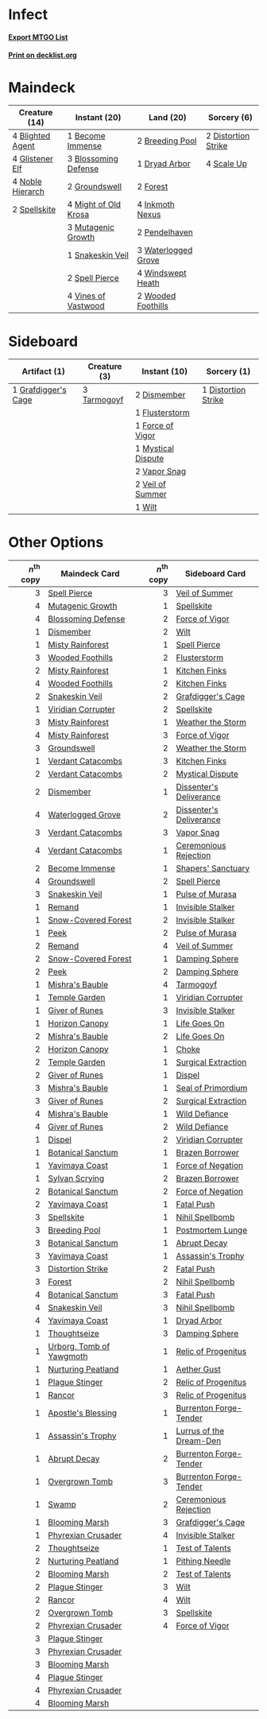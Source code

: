 # Infect

#### [Export MTGO List](../collection/Infect/Infect.txt)
#### [Print on decklist.org](http://decklist.org/?deckmain=1%09Become%20Immense%0A4%09Blighted%20Agent%0A3%09Blossoming%20Defense%0A2%09Breeding%20Pool%0A2%09Distortion%20Strike%0A1%09Dryad%20Arbor%0A2%09Forest%0A4%09Glistener%20Elf%0A2%09Groundswell%0A4%09Inkmoth%20Nexus%0A4%09Might%20of%20Old%20Krosa%0A3%09Mutagenic%20Growth%0A4%09Noble%20Hierarch%0A2%09Pendelhaven%0A4%09Scale%20Up%0A1%09Snakeskin%20Veil%0A2%09Spell%20Pierce%0A2%09Spellskite%0A4%09Vines%20of%20Vastwood%0A3%09Waterlogged%20Grove%0A4%09Windswept%20Heath%0A2%09Wooded%20Foothills&deckside=2%09Dismember%0A1%09Distortion%20Strike%0A1%09Flusterstorm%0A1%09Force%20of%20Vigor%0A1%09Grafdigger's%20Cage%0A1%09Mystical%20Dispute%0A3%09Tarmogoyf%0A2%09Vapor%20Snag%0A2%09Veil%20of%20Summer%0A1%09Wilt)
# Maindeck

|                                       Creature (14)                                       |                                         Instant (20)                                          |                                          Land (20)                                           |                                         Sorcery (6)                                          |
|-------------------------------------------------------------------------------------------|-----------------------------------------------------------------------------------------------|----------------------------------------------------------------------------------------------|----------------------------------------------------------------------------------------------|
|4 [Blighted Agent](http://gatherer.wizards.com/Pages/Card/Details.aspx?multiverseid=214383)|1 [Become Immense](http://gatherer.wizards.com/Pages/Card/Details.aspx?multiverseid=386487)    |2 [Breeding Pool](http://gatherer.wizards.com/Pages/Card/Details.aspx?multiverseid=97088)     |2 [Distortion Strike](http://gatherer.wizards.com/Pages/Card/Details.aspx?multiverseid=438618)|
|4 [Glistener Elf](http://gatherer.wizards.com/Pages/Card/Details.aspx?multiverseid=233052) |3 [Blossoming Defense](http://gatherer.wizards.com/Pages/Card/Details.aspx?multiverseid=417719)|1 [Dryad Arbor](http://gatherer.wizards.com/Pages/Card/Details.aspx?multiverseid=136196)      |4 [Scale Up](http://gatherer.wizards.com/Pages/Card/Details.aspx?multiverseid=464128)         |
|4 [Noble Hierarch](http://gatherer.wizards.com/Pages/Card/Details.aspx?multiverseid=179434)|2 [Groundswell](http://gatherer.wizards.com/Pages/Card/Details.aspx?multiverseid=401657)       |2 [Forest](http://gatherer.wizards.com/Pages/Card/Details.aspx?multiverseid=439860)           |                                                                                              |
|2 [Spellskite](http://gatherer.wizards.com/Pages/Card/Details.aspx?multiverseid=397743)    |4 [Might of Old Krosa](http://gatherer.wizards.com/Pages/Card/Details.aspx?multiverseid=425955)|4 [Inkmoth Nexus](http://gatherer.wizards.com/Pages/Card/Details.aspx?multiverseid=213731)    |                                                                                              |
|                                                                                           |3 [Mutagenic Growth](http://gatherer.wizards.com/Pages/Card/Details.aspx?multiverseid=397717)  |2 [Pendelhaven](http://gatherer.wizards.com/Pages/Card/Details.aspx?multiverseid=442233)      |                                                                                              |
|                                                                                           |1 [Snakeskin Veil](http://gatherer.wizards.com/Pages/Card/Details.aspx?multiverseid=503810)    |3 [Waterlogged Grove](http://gatherer.wizards.com/Pages/Card/Details.aspx?multiverseid=464198)|                                                                                              |
|                                                                                           |2 [Spell Pierce](http://gatherer.wizards.com/Pages/Card/Details.aspx?multiverseid=425876)      |4 [Windswept Heath](http://gatherer.wizards.com/Pages/Card/Details.aspx?multiverseid=405115)  |                                                                                              |
|                                                                                           |4 [Vines of Vastwood](http://gatherer.wizards.com/Pages/Card/Details.aspx?multiverseid=397747) |2 [Wooded Foothills](http://gatherer.wizards.com/Pages/Card/Details.aspx?multiverseid=405116) |                                                                                              |


# Sideboard

|                                         Artifact (1)                                         |                                     Creature (3)                                     |                                        Instant (10)                                         |                                         Sorcery (1)                                          |
|----------------------------------------------------------------------------------------------|--------------------------------------------------------------------------------------|---------------------------------------------------------------------------------------------|----------------------------------------------------------------------------------------------|
|1 [Grafdigger's Cage](http://gatherer.wizards.com/Pages/Card/Details.aspx?multiverseid=278452)|3 [Tarmogoyf](http://gatherer.wizards.com/Pages/Card/Details.aspx?multiverseid=136142)|2 [Dismember](http://gatherer.wizards.com/Pages/Card/Details.aspx?multiverseid=382182)       |1 [Distortion Strike](http://gatherer.wizards.com/Pages/Card/Details.aspx?multiverseid=438618)|
|                                                                                              |                                                                                      |1 [Flusterstorm](http://gatherer.wizards.com/Pages/Card/Details.aspx?multiverseid=228255)    |                                                                                              |
|                                                                                              |                                                                                      |1 [Force of Vigor](http://gatherer.wizards.com/Pages/Card/Details.aspx?multiverseid=464113)  |                                                                                              |
|                                                                                              |                                                                                      |1 [Mystical Dispute](http://gatherer.wizards.com/Pages/Card/Details.aspx?multiverseid=473020)|                                                                                              |
|                                                                                              |                                                                                      |2 [Vapor Snag](http://gatherer.wizards.com/Pages/Card/Details.aspx?multiverseid=249373)      |                                                                                              |
|                                                                                              |                                                                                      |2 [Veil of Summer](http://gatherer.wizards.com/Pages/Card/Details.aspx?multiverseid=466952)  |                                                                                              |
|                                                                                              |                                                                                      |1 [Wilt](http://gatherer.wizards.com/Pages/Card/Details.aspx?multiverseid=479696)            |                                                                                              |


# Other Options

|*n*<sup>th</sup> copy|                                           Maindeck Card                                           |*n*<sup>th</sup> copy|                                          Sideboard Card                                          |
|--------------------:|---------------------------------------------------------------------------------------------------|--------------------:|--------------------------------------------------------------------------------------------------|
|                    3|[Spell Pierce](http://gatherer.wizards.com/Pages/Card/Details.aspx?multiverseid=425876)            |                    3|[Veil of Summer](http://gatherer.wizards.com/Pages/Card/Details.aspx?multiverseid=466952)         |
|                    4|[Mutagenic Growth](http://gatherer.wizards.com/Pages/Card/Details.aspx?multiverseid=397717)        |                    1|[Spellskite](http://gatherer.wizards.com/Pages/Card/Details.aspx?multiverseid=397743)             |
|                    4|[Blossoming Defense](http://gatherer.wizards.com/Pages/Card/Details.aspx?multiverseid=417719)      |                    2|[Force of Vigor](http://gatherer.wizards.com/Pages/Card/Details.aspx?multiverseid=464113)         |
|                    1|[Dismember](http://gatherer.wizards.com/Pages/Card/Details.aspx?multiverseid=382182)               |                    2|[Wilt](http://gatherer.wizards.com/Pages/Card/Details.aspx?multiverseid=479696)                   |
|                    1|[Misty Rainforest](http://gatherer.wizards.com/Pages/Card/Details.aspx?multiverseid=405102)        |                    1|[Spell Pierce](http://gatherer.wizards.com/Pages/Card/Details.aspx?multiverseid=425876)           |
|                    3|[Wooded Foothills](http://gatherer.wizards.com/Pages/Card/Details.aspx?multiverseid=405116)        |                    2|[Flusterstorm](http://gatherer.wizards.com/Pages/Card/Details.aspx?multiverseid=228255)           |
|                    2|[Misty Rainforest](http://gatherer.wizards.com/Pages/Card/Details.aspx?multiverseid=405102)        |                    1|[Kitchen Finks](http://gatherer.wizards.com/Pages/Card/Details.aspx?multiverseid=370458)          |
|                    4|[Wooded Foothills](http://gatherer.wizards.com/Pages/Card/Details.aspx?multiverseid=405116)        |                    2|[Kitchen Finks](http://gatherer.wizards.com/Pages/Card/Details.aspx?multiverseid=370458)          |
|                    2|[Snakeskin Veil](http://gatherer.wizards.com/Pages/Card/Details.aspx?multiverseid=503810)          |                    2|[Grafdigger's Cage](http://gatherer.wizards.com/Pages/Card/Details.aspx?multiverseid=278452)      |
|                    1|[Viridian Corrupter](http://gatherer.wizards.com/Pages/Card/Details.aspx?multiverseid=213772)      |                    2|[Spellskite](http://gatherer.wizards.com/Pages/Card/Details.aspx?multiverseid=397743)             |
|                    3|[Misty Rainforest](http://gatherer.wizards.com/Pages/Card/Details.aspx?multiverseid=405102)        |                    1|[Weather the Storm](http://gatherer.wizards.com/Pages/Card/Details.aspx?multiverseid=464140)      |
|                    4|[Misty Rainforest](http://gatherer.wizards.com/Pages/Card/Details.aspx?multiverseid=405102)        |                    3|[Force of Vigor](http://gatherer.wizards.com/Pages/Card/Details.aspx?multiverseid=464113)         |
|                    3|[Groundswell](http://gatherer.wizards.com/Pages/Card/Details.aspx?multiverseid=401657)             |                    2|[Weather the Storm](http://gatherer.wizards.com/Pages/Card/Details.aspx?multiverseid=464140)      |
|                    1|[Verdant Catacombs](http://gatherer.wizards.com/Pages/Card/Details.aspx?multiverseid=405113)       |                    3|[Kitchen Finks](http://gatherer.wizards.com/Pages/Card/Details.aspx?multiverseid=370458)          |
|                    2|[Verdant Catacombs](http://gatherer.wizards.com/Pages/Card/Details.aspx?multiverseid=405113)       |                    2|[Mystical Dispute](http://gatherer.wizards.com/Pages/Card/Details.aspx?multiverseid=473020)       |
|                    2|[Dismember](http://gatherer.wizards.com/Pages/Card/Details.aspx?multiverseid=382182)               |                    1|[Dissenter's Deliverance](http://gatherer.wizards.com/Pages/Card/Details.aspx?multiverseid=426866)|
|                    4|[Waterlogged Grove](http://gatherer.wizards.com/Pages/Card/Details.aspx?multiverseid=464198)       |                    2|[Dissenter's Deliverance](http://gatherer.wizards.com/Pages/Card/Details.aspx?multiverseid=426866)|
|                    3|[Verdant Catacombs](http://gatherer.wizards.com/Pages/Card/Details.aspx?multiverseid=405113)       |                    3|[Vapor Snag](http://gatherer.wizards.com/Pages/Card/Details.aspx?multiverseid=249373)             |
|                    4|[Verdant Catacombs](http://gatherer.wizards.com/Pages/Card/Details.aspx?multiverseid=405113)       |                    1|[Ceremonious Rejection](http://gatherer.wizards.com/Pages/Card/Details.aspx?multiverseid=417613)  |
|                    2|[Become Immense](http://gatherer.wizards.com/Pages/Card/Details.aspx?multiverseid=386487)          |                    1|[Shapers' Sanctuary](http://gatherer.wizards.com/Pages/Card/Details.aspx?multiverseid=435362)     |
|                    4|[Groundswell](http://gatherer.wizards.com/Pages/Card/Details.aspx?multiverseid=401657)             |                    2|[Spell Pierce](http://gatherer.wizards.com/Pages/Card/Details.aspx?multiverseid=425876)           |
|                    3|[Snakeskin Veil](http://gatherer.wizards.com/Pages/Card/Details.aspx?multiverseid=503810)          |                    1|[Pulse of Murasa](http://gatherer.wizards.com/Pages/Card/Details.aspx?multiverseid=446177)        |
|                    1|[Remand](http://gatherer.wizards.com/Pages/Card/Details.aspx?multiverseid=380255)                  |                    1|[Invisible Stalker](http://gatherer.wizards.com/Pages/Card/Details.aspx?multiverseid=220041)      |
|                    1|[Snow-Covered Forest](http://gatherer.wizards.com/Pages/Card/Details.aspx?multiverseid=121192)     |                    2|[Invisible Stalker](http://gatherer.wizards.com/Pages/Card/Details.aspx?multiverseid=220041)      |
|                    1|[Peek](http://gatherer.wizards.com/Pages/Card/Details.aspx?multiverseid=130903)                    |                    2|[Pulse of Murasa](http://gatherer.wizards.com/Pages/Card/Details.aspx?multiverseid=446177)        |
|                    2|[Remand](http://gatherer.wizards.com/Pages/Card/Details.aspx?multiverseid=380255)                  |                    4|[Veil of Summer](http://gatherer.wizards.com/Pages/Card/Details.aspx?multiverseid=466952)         |
|                    2|[Snow-Covered Forest](http://gatherer.wizards.com/Pages/Card/Details.aspx?multiverseid=121192)     |                    1|[Damping Sphere](http://gatherer.wizards.com/Pages/Card/Details.aspx?multiverseid=443101)         |
|                    2|[Peek](http://gatherer.wizards.com/Pages/Card/Details.aspx?multiverseid=130903)                    |                    2|[Damping Sphere](http://gatherer.wizards.com/Pages/Card/Details.aspx?multiverseid=443101)         |
|                    1|[Mishra's Bauble](http://gatherer.wizards.com/Pages/Card/Details.aspx?multiverseid=122122)         |                    4|[Tarmogoyf](http://gatherer.wizards.com/Pages/Card/Details.aspx?multiverseid=136142)              |
|                    1|[Temple Garden](http://gatherer.wizards.com/Pages/Card/Details.aspx?multiverseid=405112)           |                    1|[Viridian Corrupter](http://gatherer.wizards.com/Pages/Card/Details.aspx?multiverseid=213772)     |
|                    1|[Giver of Runes](http://gatherer.wizards.com/Pages/Card/Details.aspx?multiverseid=463962)          |                    3|[Invisible Stalker](http://gatherer.wizards.com/Pages/Card/Details.aspx?multiverseid=220041)      |
|                    1|[Horizon Canopy](http://gatherer.wizards.com/Pages/Card/Details.aspx?multiverseid=409571)          |                    1|[Life Goes On](http://gatherer.wizards.com/Pages/Card/Details.aspx?multiverseid=430810)           |
|                    2|[Mishra's Bauble](http://gatherer.wizards.com/Pages/Card/Details.aspx?multiverseid=122122)         |                    2|[Life Goes On](http://gatherer.wizards.com/Pages/Card/Details.aspx?multiverseid=430810)           |
|                    2|[Horizon Canopy](http://gatherer.wizards.com/Pages/Card/Details.aspx?multiverseid=409571)          |                    1|[Choke](http://gatherer.wizards.com/Pages/Card/Details.aspx?multiverseid=45431)                   |
|                    2|[Temple Garden](http://gatherer.wizards.com/Pages/Card/Details.aspx?multiverseid=405112)           |                    1|[Surgical Extraction](http://gatherer.wizards.com/Pages/Card/Details.aspx?multiverseid=397706)    |
|                    2|[Giver of Runes](http://gatherer.wizards.com/Pages/Card/Details.aspx?multiverseid=463962)          |                    1|[Dispel](http://gatherer.wizards.com/Pages/Card/Details.aspx?multiverseid=401858)                 |
|                    3|[Mishra's Bauble](http://gatherer.wizards.com/Pages/Card/Details.aspx?multiverseid=122122)         |                    1|[Seal of Primordium](http://gatherer.wizards.com/Pages/Card/Details.aspx?multiverseid=425960)     |
|                    3|[Giver of Runes](http://gatherer.wizards.com/Pages/Card/Details.aspx?multiverseid=463962)          |                    2|[Surgical Extraction](http://gatherer.wizards.com/Pages/Card/Details.aspx?multiverseid=397706)    |
|                    4|[Mishra's Bauble](http://gatherer.wizards.com/Pages/Card/Details.aspx?multiverseid=122122)         |                    1|[Wild Defiance](http://gatherer.wizards.com/Pages/Card/Details.aspx?multiverseid=276199)          |
|                    4|[Giver of Runes](http://gatherer.wizards.com/Pages/Card/Details.aspx?multiverseid=463962)          |                    2|[Wild Defiance](http://gatherer.wizards.com/Pages/Card/Details.aspx?multiverseid=276199)          |
|                    1|[Dispel](http://gatherer.wizards.com/Pages/Card/Details.aspx?multiverseid=401858)                  |                    2|[Viridian Corrupter](http://gatherer.wizards.com/Pages/Card/Details.aspx?multiverseid=213772)     |
|                    1|[Botanical Sanctum](http://gatherer.wizards.com/Pages/Card/Details.aspx?multiverseid=417817)       |                    1|[Brazen Borrower](http://gatherer.wizards.com/Pages/Card/Details.aspx?multiverseid=473001)        |
|                    1|[Yavimaya Coast](http://gatherer.wizards.com/Pages/Card/Details.aspx?multiverseid=129810)          |                    1|[Force of Negation](http://gatherer.wizards.com/Pages/Card/Details.aspx?multiverseid=464001)      |
|                    1|[Sylvan Scrying](http://gatherer.wizards.com/Pages/Card/Details.aspx?multiverseid=130513)          |                    2|[Brazen Borrower](http://gatherer.wizards.com/Pages/Card/Details.aspx?multiverseid=473001)        |
|                    2|[Botanical Sanctum](http://gatherer.wizards.com/Pages/Card/Details.aspx?multiverseid=417817)       |                    2|[Force of Negation](http://gatherer.wizards.com/Pages/Card/Details.aspx?multiverseid=464001)      |
|                    2|[Yavimaya Coast](http://gatherer.wizards.com/Pages/Card/Details.aspx?multiverseid=129810)          |                    1|[Fatal Push](http://gatherer.wizards.com/Pages/Card/Details.aspx?multiverseid=423724)             |
|                    3|[Spellskite](http://gatherer.wizards.com/Pages/Card/Details.aspx?multiverseid=397743)              |                    1|[Nihil Spellbomb](http://gatherer.wizards.com/Pages/Card/Details.aspx?multiverseid=442215)        |
|                    3|[Breeding Pool](http://gatherer.wizards.com/Pages/Card/Details.aspx?multiverseid=97088)            |                    1|[Postmortem Lunge](http://gatherer.wizards.com/Pages/Card/Details.aspx?multiverseid=233054)       |
|                    3|[Botanical Sanctum](http://gatherer.wizards.com/Pages/Card/Details.aspx?multiverseid=417817)       |                    1|[Abrupt Decay](http://gatherer.wizards.com/Pages/Card/Details.aspx?multiverseid=456061)           |
|                    3|[Yavimaya Coast](http://gatherer.wizards.com/Pages/Card/Details.aspx?multiverseid=129810)          |                    1|[Assassin's Trophy](http://gatherer.wizards.com/Pages/Card/Details.aspx?multiverseid=452902)      |
|                    3|[Distortion Strike](http://gatherer.wizards.com/Pages/Card/Details.aspx?multiverseid=438618)       |                    2|[Fatal Push](http://gatherer.wizards.com/Pages/Card/Details.aspx?multiverseid=423724)             |
|                    3|[Forest](http://gatherer.wizards.com/Pages/Card/Details.aspx?multiverseid=439860)                  |                    2|[Nihil Spellbomb](http://gatherer.wizards.com/Pages/Card/Details.aspx?multiverseid=442215)        |
|                    4|[Botanical Sanctum](http://gatherer.wizards.com/Pages/Card/Details.aspx?multiverseid=417817)       |                    3|[Fatal Push](http://gatherer.wizards.com/Pages/Card/Details.aspx?multiverseid=423724)             |
|                    4|[Snakeskin Veil](http://gatherer.wizards.com/Pages/Card/Details.aspx?multiverseid=503810)          |                    3|[Nihil Spellbomb](http://gatherer.wizards.com/Pages/Card/Details.aspx?multiverseid=442215)        |
|                    4|[Yavimaya Coast](http://gatherer.wizards.com/Pages/Card/Details.aspx?multiverseid=129810)          |                    1|[Dryad Arbor](http://gatherer.wizards.com/Pages/Card/Details.aspx?multiverseid=136196)            |
|                    1|[Thoughtseize](http://gatherer.wizards.com/Pages/Card/Details.aspx?multiverseid=438676)            |                    3|[Damping Sphere](http://gatherer.wizards.com/Pages/Card/Details.aspx?multiverseid=443101)         |
|                    1|[Urborg, Tomb of Yawgmoth](http://gatherer.wizards.com/Pages/Card/Details.aspx?multiverseid=383425)|                    1|[Relic of Progenitus](http://gatherer.wizards.com/Pages/Card/Details.aspx?multiverseid=174824)    |
|                    1|[Nurturing Peatland](http://gatherer.wizards.com/Pages/Card/Details.aspx?multiverseid=464192)      |                    1|[Aether Gust](http://gatherer.wizards.com/Pages/Card/Details.aspx?multiverseid=466796)            |
|                    1|[Plague Stinger](http://gatherer.wizards.com/Pages/Card/Details.aspx?multiverseid=208261)          |                    2|[Relic of Progenitus](http://gatherer.wizards.com/Pages/Card/Details.aspx?multiverseid=174824)    |
|                    1|[Rancor](http://gatherer.wizards.com/Pages/Card/Details.aspx?multiverseid=442175)                  |                    3|[Relic of Progenitus](http://gatherer.wizards.com/Pages/Card/Details.aspx?multiverseid=174824)    |
|                    1|[Apostle's Blessing](http://gatherer.wizards.com/Pages/Card/Details.aspx?multiverseid=397768)      |                    1|[Burrenton Forge-Tender](http://gatherer.wizards.com/Pages/Card/Details.aspx?multiverseid=438580) |
|                    1|[Assassin's Trophy](http://gatherer.wizards.com/Pages/Card/Details.aspx?multiverseid=452902)       |                    1|[Lurrus of the Dream-Den](http://gatherer.wizards.com/Pages/Card/Details.aspx?multiverseid=479746)|
|                    1|[Abrupt Decay](http://gatherer.wizards.com/Pages/Card/Details.aspx?multiverseid=456061)            |                    2|[Burrenton Forge-Tender](http://gatherer.wizards.com/Pages/Card/Details.aspx?multiverseid=438580) |
|                    1|[Overgrown Tomb](http://gatherer.wizards.com/Pages/Card/Details.aspx?multiverseid=405103)          |                    3|[Burrenton Forge-Tender](http://gatherer.wizards.com/Pages/Card/Details.aspx?multiverseid=438580) |
|                    1|[Swamp](http://gatherer.wizards.com/Pages/Card/Details.aspx?multiverseid=439858)                   |                    2|[Ceremonious Rejection](http://gatherer.wizards.com/Pages/Card/Details.aspx?multiverseid=417613)  |
|                    1|[Blooming Marsh](http://gatherer.wizards.com/Pages/Card/Details.aspx?multiverseid=417816)          |                    3|[Grafdigger's Cage](http://gatherer.wizards.com/Pages/Card/Details.aspx?multiverseid=278452)      |
|                    1|[Phyrexian Crusader](http://gatherer.wizards.com/Pages/Card/Details.aspx?multiverseid=213724)      |                    4|[Invisible Stalker](http://gatherer.wizards.com/Pages/Card/Details.aspx?multiverseid=220041)      |
|                    2|[Thoughtseize](http://gatherer.wizards.com/Pages/Card/Details.aspx?multiverseid=438676)            |                    1|[Test of Talents](http://gatherer.wizards.com/Pages/Card/Details.aspx?multiverseid=513536)        |
|                    2|[Nurturing Peatland](http://gatherer.wizards.com/Pages/Card/Details.aspx?multiverseid=464192)      |                    1|[Pithing Needle](http://gatherer.wizards.com/Pages/Card/Details.aspx?multiverseid=129526)         |
|                    2|[Blooming Marsh](http://gatherer.wizards.com/Pages/Card/Details.aspx?multiverseid=417816)          |                    2|[Test of Talents](http://gatherer.wizards.com/Pages/Card/Details.aspx?multiverseid=513536)        |
|                    2|[Plague Stinger](http://gatherer.wizards.com/Pages/Card/Details.aspx?multiverseid=208261)          |                    3|[Wilt](http://gatherer.wizards.com/Pages/Card/Details.aspx?multiverseid=479696)                   |
|                    2|[Rancor](http://gatherer.wizards.com/Pages/Card/Details.aspx?multiverseid=442175)                  |                    4|[Wilt](http://gatherer.wizards.com/Pages/Card/Details.aspx?multiverseid=479696)                   |
|                    2|[Overgrown Tomb](http://gatherer.wizards.com/Pages/Card/Details.aspx?multiverseid=405103)          |                    3|[Spellskite](http://gatherer.wizards.com/Pages/Card/Details.aspx?multiverseid=397743)             |
|                    2|[Phyrexian Crusader](http://gatherer.wizards.com/Pages/Card/Details.aspx?multiverseid=213724)      |                    4|[Force of Vigor](http://gatherer.wizards.com/Pages/Card/Details.aspx?multiverseid=464113)         |
|                    3|[Plague Stinger](http://gatherer.wizards.com/Pages/Card/Details.aspx?multiverseid=208261)          |                     |                                                                                                  |
|                    3|[Phyrexian Crusader](http://gatherer.wizards.com/Pages/Card/Details.aspx?multiverseid=213724)      |                     |                                                                                                  |
|                    3|[Blooming Marsh](http://gatherer.wizards.com/Pages/Card/Details.aspx?multiverseid=417816)          |                     |                                                                                                  |
|                    4|[Plague Stinger](http://gatherer.wizards.com/Pages/Card/Details.aspx?multiverseid=208261)          |                     |                                                                                                  |
|                    4|[Phyrexian Crusader](http://gatherer.wizards.com/Pages/Card/Details.aspx?multiverseid=213724)      |                     |                                                                                                  |
|                    4|[Blooming Marsh](http://gatherer.wizards.com/Pages/Card/Details.aspx?multiverseid=417816)          |                     |                                                                                                  |

